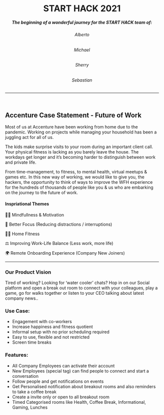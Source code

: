 <h1> <div align="center"> START HACK 2021 </div> </h1>

<h5> <div align="center"> The beginning of a wonderful journey for the START HACK team of: </div> </h1>
<h6> <div align="center"> Alberto </div> </h6>
<h6> <div align="center"> Michael </div> </h6>
<h6> <div align="center"> Sherry </div> </h6>
<h6> <div align="center"> Sebastian </div> </h6>
<hr>
<br>

<h2> <b> Accenture Case Statement - </b> Future of Work </h2>

Most of us at Accenture have been working from home due to the pandemic. Working on projects while managing your household has been a juggling act for all of us.

The kids make surprise visits to your room during an important client call. Your physical fitness is lacking as you barely leave the house. The workdays get longer and it’s becoming harder to distinguish between work and private life.

From time-management, to fitness, to mental health, virtual meetups & games etc. In this new way of working, we would like to give you, the hackers, the opportunity to think of ways to improve the WFH experience for the hundreds of thousands of people like you & us who are embarking on the journey to the future of work.

<h4> Inspriational Themes </h4>

🧘‍♀️   Mindfullness & Motivation

🧠   Better Focus (Reducing distractions / interruptions)

🏋️‍♂️   Home Fitness

⚖️   Improving Work-Life Balance (Less work, more life) 

🌍   Remote Onboarding Experience (Company New Joiners)  

<hr>

### Our Product Vision
Tired of working? Looking for ‘water cooler’ chats? Hop in on our Social platform and open a break out room to connect with your colleagues, play a game, go for walks together or listen to your CEO talking about latest company news..

### Use Case:
- Engagement with co-workers
- Increase happiness and fitness quotient
- Informal setup with no prior scheduling required
- Easy to use, flexible and not restricted
- Screen time breaks

### Features:
- All Company Employees can activate their account
- New Employees (special tag) can find people to connect and start a conversation
- Follow people and get notifications on events
- Get Personalised notification about breakout rooms and also reminders to take a coffee break
- Create a invite only or open to all breakout room
- Timed Categorised rooms like Health, Coffee Break, Informational, Gaming, Lunches


